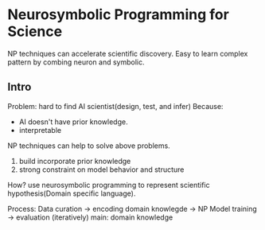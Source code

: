 # Neurosymbolic Programming for Science

NP techniques can accelerate scientific discovery.
Easy to learn complex pattern by combing neuron and symbolic.

Intro
----
Problem: hard to find AI scientist(design, test, and infer)
Because:
- AI doesn't have prior knowledge.
- interpretable 

NP techniques can help to solve above problems.
1. build incorporate prior knowledge
2. strong constraint on model behavior and structure

How?
use neurosymbolic programming to represent scientific hypothesis(Domain specific language). 

Process:
Data curation -> encoding domain knowlegde -> NP Model training -> evaluation (iteratively)
main: domain knowledge


